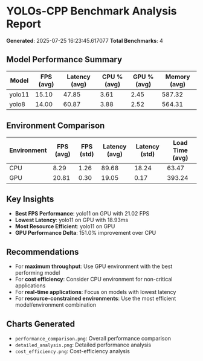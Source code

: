 # YOLOs-CPP Benchmark Analysis Report

**Generated**: 2025-07-25 16:23:45.617077
**Total Benchmarks**: 4

## Model Performance Summary

| Model | FPS (avg) | Latency (avg) | CPU % (avg) | GPU % (avg) | Memory (avg) |
|-------|-----------|---------------|-------------|-------------|-------------|
| yolo11 | 15.10 | 47.85 | 3.61 | 2.45 | 587.32 |
| yolo8 | 14.00 | 60.87 | 3.88 | 2.52 | 564.31 |


## Environment Comparison

| Environment | FPS (avg) | FPS (std) | Latency (avg) | Latency (std) | Load Time (avg) |
|-------------|-----------|-----------|---------------|---------------|----------------|
| CPU | 8.29 | 1.26 | 89.68 | 18.24 | 63.47 |
| GPU | 20.81 | 0.30 | 19.05 | 0.17 | 393.24 |


## Key Insights

- **Best FPS Performance**: yolo11 on GPU with 21.02 FPS
- **Lowest Latency**: yolo11 on GPU with 18.93ms
- **Most Resource Efficient**: yolo11 on GPU
- **GPU Performance Delta**: 151.0% improvement over CPU

## Recommendations

- For **maximum throughput**: Use GPU environment with the best performing model
- For **cost efficiency**: Consider CPU environment for non-critical applications
- For **real-time applications**: Focus on models with lowest latency
- For **resource-constrained environments**: Use the most efficient model/environment combination

## Charts Generated

- `performance_comparison.png`: Overall performance comparison
- `detailed_analysis.png`: Detailed performance analysis
- `cost_efficiency.png`: Cost-efficiency analysis
